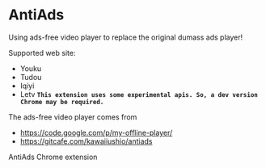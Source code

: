 AntiAds
=======
Using ads-free video player to replace the original dumass ads player!

Supported web site:
* Youku
* Tudou
* Iqiyi
* Letv
**`This extension uses some experimental apis. So, a dev version Chrome may be required.`**

The ads-free video player comes from 

* https://code.google.com/p/my-offline-player/
* https://gitcafe.com/kawaiiushio/antiads



AntiAds Chrome extension
